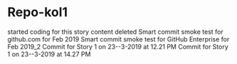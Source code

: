 # Repo-kol1
started coding for this story
content deleted
Smart commit smoke test for github.com for Feb 2019
Smart commit smoke test for GitHub Enterprise for Feb 2019_2
Commit for Story 1 on 23--3-2019 at 12.21 PM
Commit for Story 1 on 23--3-2019 at 14.27 PM
